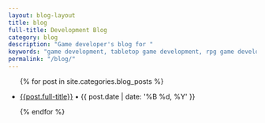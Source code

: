 ```yaml
---
layout: blog-layout
title: blog
full-title: Development Blog
category: blog
description: "Game developer's blog for "
keywords: "game development, tabletop game development, rpg game development, "
permalink: "/blog/"
---
```


<ul>
  {% for post in site.categories.blog_posts %}
    <li>
      <p>
        <a href="{{site.baseurl}}{{post.url}}">{{post.full-title}}</a> &bull; {{ post.date | date: '%B %d, %Y' }}
      </p>
    </li>
  {% endfor %}
</ul>
